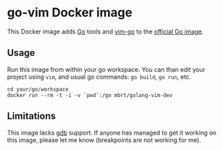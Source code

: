 # go-vim Docker image
This Docker image adds [Go](https://golang.org/) tools and [vim-go](https://github.com/fatih/vim-go) to the [official Go image](https://registry.hub.docker.com/_/golang/).

## Usage

Run this image from within your go workspace. You can than edit your project using `vim`, and usual go commands: `go build`, `go run`, etc. 

```
cd your/go/workspace
docker run --rm -t -i -v `pwd`:/go mbrt/golang-vim-dev
```

## Limitations

This image lacks [gdb](https://golang.org/doc/gdb) support. If anyone has managed to get it working on this image, please let me know (breakpoints are not working for me).
